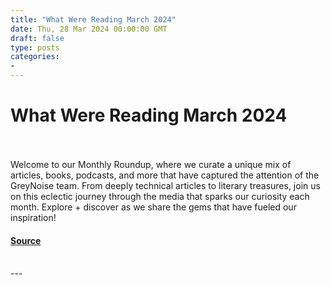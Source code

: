 ```yaml
---
title: "What Were Reading March 2024"
date: Thu, 28 Mar 2024 00:00:00 GMT
draft: false
type: posts
categories: 
- 
---
```

# What Were Reading March 2024

<br/>

<br/>
Welcome to our Monthly Roundup, where we curate a unique mix of articles, books, podcasts, and more that have captured the attention of the GreyNoise team. From deeply technical articles to literary treasures, join us on this eclectic journey through the media that sparks our curiosity each month. Explore + discover as we share the gems that have fueled our inspiration!

#### [Source](https://www.greynoise.io/blog/what-were-reading-march-2024)

<br/>
---
